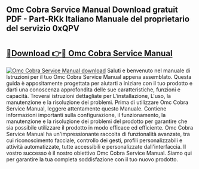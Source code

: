 ## Omc Cobra Service Manual Download gratuit PDF - Part-RKk Italiano Manuale del proprietario del servizio 0xQPV

# <h2><a href="http://dfbeci.blite.top/?on=Omc+Cobra+Service+Manual">🔗Download 👉🔴 Omc Cobra Service Manual</a></h2>

[![Omc Cobra Service Manual download](https://i.imgur.com/lujVjoI.png)](http://dfbeci.blite.top/?on=Omc+Cobra+Service+Manual)
Saluti e benvenuto nel manuale di Istruzioni per il tuo Omc Cobra Service Manual appena assemblato. Questa guida è appositamente progettata per aiutarti a iniziare con il tuo prodotto e darti una conoscenza approfondita delle sue caratteristiche, funzioni e capacità. Troverai istruzioni dettagliate per L'installazione, L'uso, la manutenzione e la risoluzione dei problemi. Prima di utilizzare Omc Cobra Service Manual, leggere attentamente questo Manuale. Contiene informazioni importanti sulla configurazione, il funzionamento, la manutenzione e la risoluzione dei problemi del prodotto per garantire che sia possibile utilizzare il prodotto in modo efficace ed efficiente. Omc Cobra Service Manual ha un'impressionante raccolta di funzionalità avanzate, tra cui riconoscimento facciale, controllo dei gesti, profili personalizzabili e attività automatizzate, tutte accessibili e personalizzate dall'interfaccia. Il vostro successo è il nostro obiettivo Omc Cobra Service Manual. Siamo qui per garantire la tua completa soddisfazione con il tuo nuovo prodotto.
